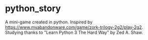# python_story
A mini-game created in python.
Inspired by https://www.myabandonware.com/game/zork-trilogy-2g2/play-2g2.
Studying thanks to "Learn Python 3 The Hard Way" by Zed A. Shaw.
